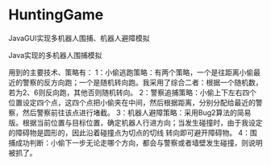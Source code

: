 # HuntingGame
JavaGUI实现多机器人围捕、机器人避障模拟

Java实现的多机器人围捕模拟

用到的主要技术、策略有：
1：小偷逃跑策略：有两个策略，一个是往距离小偷最近的警察的反方向跑；一个是随机转向跑。我采用了综合二者：根据一个随机数，若为2、6则反向跑，其他否则随机转向。
2：警察追捕策略：小偷上下左右四个位置设定四个点，这四个点把小偷夹在中间，然后根据距离，分别分配给最近的警察，然后警察前往该点进行堵截。
3：机器人避障策略：采用Bug2算法的简易版。根据当前位置与目标位置，确定机器人行进方向；当发生碰撞时，由于我设定的障碍物是圆形的，因此沿着碰撞点为切点的切线
                转向即可避开障碍物。
4：围捕成功判断：小偷下一步无论走哪个方向，都会与警察或者墙壁发生碰撞，则说明被抓了。
